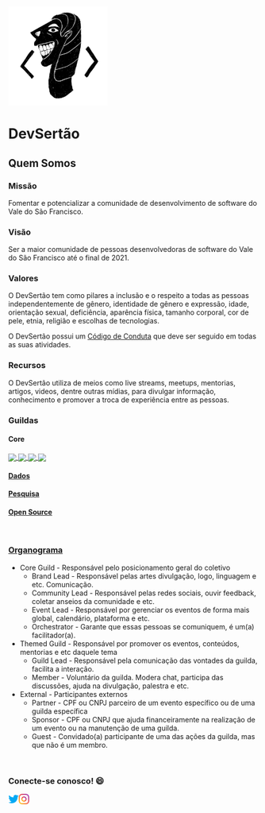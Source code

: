 <img align="center" width="200" src="https://github.com/devsertao/quem-somos/blob/main/img/dev-sertao.png?raw=true">

# DevSertão

## Quem Somos

### Missão
Fomentar e potencializar a comunidade de desenvolvimento de software do Vale do São Francisco.

### Visão
Ser a maior comunidade de pessoas desenvolvedoras de software do Vale do São Francisco até o final de 2021.

### Valores
O DevSertão tem como pilares a inclusão e o respeito a todas as pessoas independentemente de gênero, identidade de gênero e expressão, idade, orientação sexual, deficiência, aparência física, tamanho corporal, cor de pele, etnia, religião e escolhas de tecnologias.

O DevSertão possui um [Código de Conduta](https://github.com/devsertao/quem-somos/blob/master/C%C3%93DIGO%20DE%20CONDUTA.md) que deve ser seguido em todas as suas atividades.

### Recursos
O DevSertão utiliza de meios como live streams, meetups, mentorias, artigos, videos, dentre outras mídias, para divulgar informação, conhecimento e promover a troca de experiência entre as pessoas.

### Guildas

#### Core

<a href="https://github.com/Gabrielr2508">
  <img align="center" width="50" src="https://avatars1.githubusercontent.com/u/12296173?s=400&v=4">
</a>
<a href="https://github.com/RafaelGondi">
  <img align="center" width="50" src="https://avatars3.githubusercontent.com/u/20057968?s=460&u=d56e9b3288dab716913e9f90b2fcd408b86a097c&v=4">
</a>
<a href="https://github.com/Talita1996">
  <img align="center" width="50" src="https://avatars2.githubusercontent.com/u/32337270?s=460&u=04e1b73ce04db6d2185c2ecb9e450c6379c27a2b&v=4">
</a>
<a href="https://github.com/JohnathanALves">
  <img align="center" width="50" src="https://avatars0.githubusercontent.com/u/11681745?s=460&u=9e05d0463a64cdee760ca2f5cc08533cc53f3ee0&v=4">
</a>

<br>

#### [Dados](https://github.com/devsertao/dados-guilda)
#### [Pesquisa](https://github.com/devsertao/pesquisa-guilda)
#### [Open Source](https://github.com/devsertao/open-source-guilda)

<br>

### [Organograma](https://www.figma.com/file/VNggGpXp5Ys3Xr8zr8ieCM/Organiza%C3%A7%C3%A3o?node-id=1%3A2)
* Core Guild - Responsável pelo posicionamento geral do coletivo
  * Brand Lead - Responsável pelas artes divulgação, logo, linguagem e etc. Comunicação.
  * Community Lead - Responsável pelas redes sociais, ouvir feedback, coletar anseios da comunidade e etc.
  * Event Lead - Responsável por gerenciar os eventos de forma mais global, calendário, plataforma e etc.
  * Orchestrator - Garante que essas pessoas se comuniquem, é um(a) facilitador(a).
* Themed Guild - Responsável por promover os eventos, conteúdos, mentorias e etc daquele tema
  * Guild Lead - Responsável pela comunicação das vontades da guilda, facilita a interação.
  * Member - Voluntário da guilda. Modera chat, participa das discussões, ajuda na divulgação, palestra e etc.
* External - Participantes externos
  * Partner - CPF ou CNPJ parceiro de um evento específico ou de uma guilda específica
  * Sponsor - CPF ou CNPJ que ajuda financeiramente na realização de um evento ou na manutenção de uma guilda.
  * Guest - Convidado(a) participante de uma das ações da guilda, mas que não é um membro.

<br>

### Conecte-se conosco! :smile:

<a href="https://twitter.com/dev_sertao">
  <img align="left" alt="Twitter DevSertão" width="21px" src="https://github.com/devsertao/quem-somos/blob/main/img/twitter.png?raw=true" />
</a>
<a href="https://instagram.com/dev_sertao">
  <img align="left" alt="Instagram DevSertão" width="21px" src="https://github.com/devsertao/quem-somos/blob/main/img/instagram.png?raw=true" />
</a>
 
